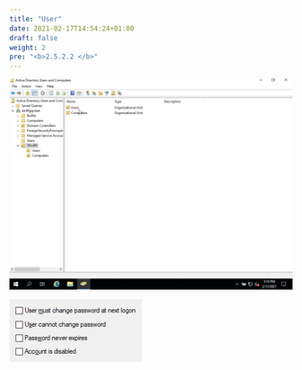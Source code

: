 ```yaml
---
title: "User"
date: 2021-02-17T14:54:24+01:00
draft: false
weight: 2
pre: "<b>2.5.2.2 </b>"
---
```


![](create_user.gif)

![](user_options_during_creation.png)